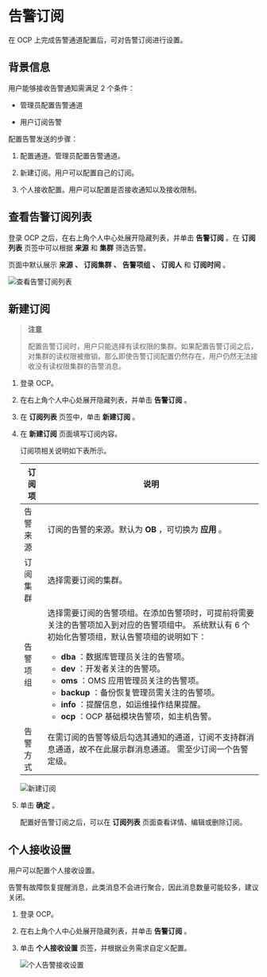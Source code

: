 # 告警订阅

在 OCP 上完成告警通道配置后，可对告警订阅进行设置。

## 背景信息

用户能够接收告警通知需满足 2 个条件：

* 管理员配置告警通道

* 用户订阅告警

配置告警发送的步骤：

1. 配置通道。管理员配置告警通道。

2. 新建订阅。用户可以配置自己的订阅。

3. 个人接收配置。用户可以配置是否接收通知以及接收限制。

## 查看告警订阅列表

登录 OCP 之后，在右上角个人中心处展开隐藏列表，并单击 **告警订阅** 。在 **订阅列表** 页签中可以根据 **来源** 和 **集群** 筛选告警。

页面中默认展示 **来源** **、** **订阅集群** **、** **告警项组** **、** **订阅人** 和 **订阅时间** 。

![查看告警订阅列表](https://help-static-aliyun-doc.aliyuncs.com/assets/img/zh-CN/0455280061/p167669.png)

## 新建订阅

>**注意**
>
>配置告警订阅时，用户只能选择有读权限的集群。如果配置告警订阅之后，对集群的读权限被撤销，那么即使告警订阅配置仍然存在，用户仍然无法接收没有读权限集群的告警消息。

1. 登录 OCP。

2. 在右上角个人中心处展开隐藏列表，并单击 **告警订阅** 。

3. 在 **订阅列表** 页签中，单击 **新建订阅** 。

4. 在 **新建订阅** 页面填写订阅内容。

   订阅项相关说明如下表所示。

   | 订阅项  |          说明           |
   |------|-------------------------------------------------------------------------------------------------------------------------------------------------------------------------------------------------------------------------------------------------------------------------------------------------------------------------------------------------------------------------------------------------------------------------------------------------------------------------------------------------------------------|
   | 告警来源 | 订阅的告警的来源。默认为 **OB** ，可切换为 **应用** 。  |
   | 订阅集群 | 选择需要订阅的集群。            |
   | 告警项组 | 选择需要订阅的告警项组。在添加告警项时，可提前将需要关注的告警项加入到对应的告警项组中。 系统默认有 6 个初始化告警项组，默认告警项组的说明如下： <ul><li>**dba** ：数据库管理员关注的告警项。</li><li>**dev** ：开发者关注的告警项。  </li><li>**oms** ：OMS 应用管理员关注的告警项。</li><li> **backup** ：备份恢复管理员需关注的告警项。 </li><li>**info** ：提醒信息，如运维操作结果提醒。</li><li>**ocp** ：OCP 基础模块告警项，如主机告警。</li></ul>    |
   | 告警方式 | 在需订阅的告警等级后勾选其通知的通道，订阅不支持群消息通道，故不在此展示群消息通道。 需至少订阅一个告警定级。       |

   ![新建订阅](https://help-static-aliyun-doc.aliyuncs.com/assets/img/zh-CN/5345442261/p276892.png)

5. 单击 **确定** 。

   配置好告警订阅之后，可以在 **订阅列表** 页面查看详情、编辑或删除订阅。

## 个人接收设置

用户可以配置个人接收设置。

告警有故障恢复提醒消息，此类消息不会进行聚合，因此消息数量可能较多，建议关闭。

1. 登录 OCP。

2. 在右上角个人中心处展开隐藏列表，并单击 **告警订阅** 。

3. 单击 **个人接收设置** 页签，并根据业务需求自定义配置。

   ![个人告警接收设置](https://help-static-aliyun-doc.aliyuncs.com/assets/img/zh-CN/0659319061/p206673.png)
